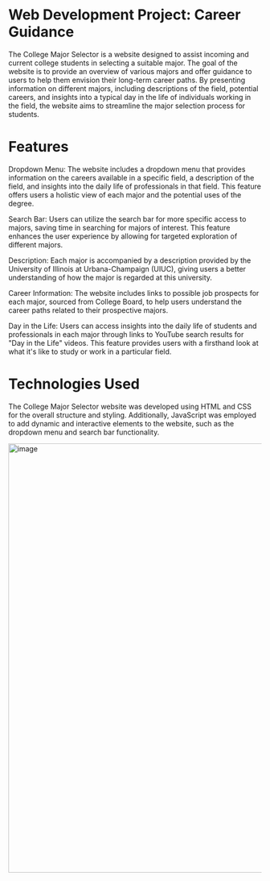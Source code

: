 # Web Development Project: Career Guidance

The College Major Selector is a website designed to assist incoming and current college students in selecting a suitable major. The goal of the website is to provide an overview of various majors and offer guidance to users to help them envision their long-term career paths. By presenting information on different majors, including descriptions of the field, potential careers, and insights into a typical day in the life of individuals working in the field, the website aims to streamline the major selection process for students.

# Features
Dropdown Menu: The website includes a dropdown menu that provides information on the careers available in a specific field, a description of the field, and insights into the daily life of professionals in that field. This feature offers users a holistic view of each major and the potential uses of the degree.

Search Bar: Users can utilize the search bar for more specific access to majors, saving time in searching for majors of interest. This feature enhances the user experience by allowing for targeted exploration of different majors.

Description: Each major is accompanied by a description provided by the University of Illinois at Urbana-Champaign (UIUC), giving users a better understanding of how the major is regarded at this university.

Career Information: The website includes links to possible job prospects for each major, sourced from College Board, to help users understand the career paths related to their prospective majors.

Day in the Life: Users can access insights into the daily life of students and professionals in each major through links to YouTube search results for "Day in the Life" videos. This feature provides users with a firsthand look at what it's like to study or work in a particular field.

# Technologies Used
The College Major Selector website was developed using HTML and CSS for the overall structure and styling. Additionally, JavaScript was employed to add dynamic and interactive elements to the website, such as the dropdown menu and search bar functionality.

<img width="852" alt="image" src="https://github.com/asmita002/WebDev_CareerGuidance/assets/97020024/441eb91a-ad1b-4cef-9433-bbc3f103f4af">
